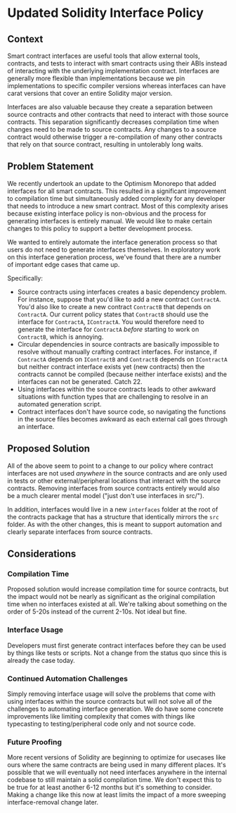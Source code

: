 # Updated Solidity Interface Policy

## Context

Smart contract interfaces are useful tools that allow external tools, contracts, and tests to
interact with smart contracts using their ABIs instead of interacting with the underlying
implementation contract. Interfaces are generally more flexible than implementations because we
pin implementations to specific compiler versions whereas interfaces can have carat versions that
cover an entire Solidity major version.

Interfaces are also valuable because they create a separation between source contracts and other
contracts that need to interact with those source contracts. This separation significantly
decreases compilation time when changes need to be made to source contracts. Any changes to a
source contract would otherwise trigger a re-compilation of many other contracts that rely on that
source contract, resulting in untolerably long waits.

## Problem Statement

We recently undertook an update to the Optimism Monorepo that added interfaces for all smart
contracts. This resulted in a significant improvement to compilation time but simultaneously added
complexity for any developer that needs to introduce a new smart contract. Most of this complexity
arises because existing interface policy is non-obvious and the process for generating interfaces
is entirely manual. We would like to make certain changes to this policy to support a better
development process.

We wanted to entirely automate the interface generation process so that users do not need to
generate interfaces themselves. In exploratory work on this interface generation process, we've
found that there are a number of important edge cases that came up.

Specifically:

- Source contracts using interfaces creates a basic dependency problem. For instance, suppose that
  you'd like to add a new contract `ContractA`. You'd also like to create a new contract
  `ContractB` that depends on `ContractA`. Our current policy states that `ContractB` should use
  the interface for `ContractA`, `IContractA`. You would therefore need to generate the interface
  for `ContractA` *before* starting to work on `ContractB`, which is annoying.
- Circular dependencies in source contracts are basically impossible to resolve without manually
  crafting contract interfaces. For instance, if `ContractA` depends on `IContractB` and
  `ContractB` depends on `IContractA` but neither contract interface exists yet (new contracts)
  then the contracts cannot be compiled (because neither interface exists) and the interfaces can
  not be generated. Catch 22.
- Using interfaces within the source contracts leads to other awkward situations with function
  types that are challenging to resolve in an automated generation script.
- Contract interfaces don't have source code, so navigating the functions in the source files
  becomes awkward as each external call goes through an interface.

## Proposed Solution

All of the above seem to point to a change to our policy where contract interfaces are not used
*anywhere* in the source contracts and are only used in tests or other external/peripheral
locations that interact with the source contracts. Removing interfaces from source contracts
entirely would also be a much clearer mental model ("just don't use interfaces in src/").

In addition, interfaces would live in a new `interfaces` folder at the root of the contracts
package that has a structure that identically mirrors the `src` folder. As with the other changes,
this is meant to support automation and clearly separate interfaces from source contracts.

## Considerations

### Compilation Time

Proposed solution would increase compilation time for source contracts, but the impact would not be
nearly as significant as the original compilation time when no interfaces existed at all. We're
talking about something on the order of 5-20s instead of the current 2-10s. Not ideal but fine.

### Interface Usage

Developers must first generate contract interfaces before they can be used by things like tests or
scripts. Not a change from the status quo since this is already the case today.

### Continued Automation Challenges

Simply removing interface usage will solve the problems that come with using interfaces within the
source contracts but will not solve all of the challenges to automating interface generation. We do
have some concrete improvements like limiting complexity that comes with things like typecasting to
testing/peripheral code only and not source code.

### Future Proofing

More recent versions of Solidity are beginning to optimize for usecases like ours where the same
contracts are being used in many different places. It's possible that we will eventually not need
interfaces anywhere in the internal codebase to still maintain a solid compilation time. We don't
expect this to be true for at least another 6-12 months but it's something to consider. Making a
change like this now at least limits the impact of a more sweeping interface-removal change later.
